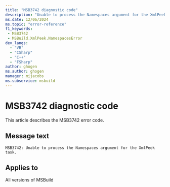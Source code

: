 ```yaml
---
title: "MSB3742 diagnostic code"
description: "Unable to process the Namespaces argument for the XmlPeek task."
ms.date: 12/06/2024
ms.topic: "error-reference"
f1_keywords:
 - MSB3742
 - MSBuild.XmlPeek.NamespacesError
dev_langs:
  - "VB"
  - "CSharp"
  - "C++"
  - "FSharp"
author: ghogen
ms.author: ghogen
manager: mijacobs
ms.subservice: msbuild
---
```


# MSB3742 diagnostic code

<!-- :::ErrorDefinitionDescription::: -->
<!-- :::editable-content name="introDescription"::: -->
This article describes the MSB3742 error code.
<!-- :::editable-content-end::: -->

## Message text

`MSB3742: Unable to process the Namespaces argument for the XmlPeek task.`

<!-- :::editable-content name="postOutputDescription"::: -->
<!--
{StrBegin="MSB3742: "}
-->
<!-- :::editable-content-end::: -->
<!-- :::ErrorDefinitionDescription-end::: -->

## Applies to

All versions of MSBuild
